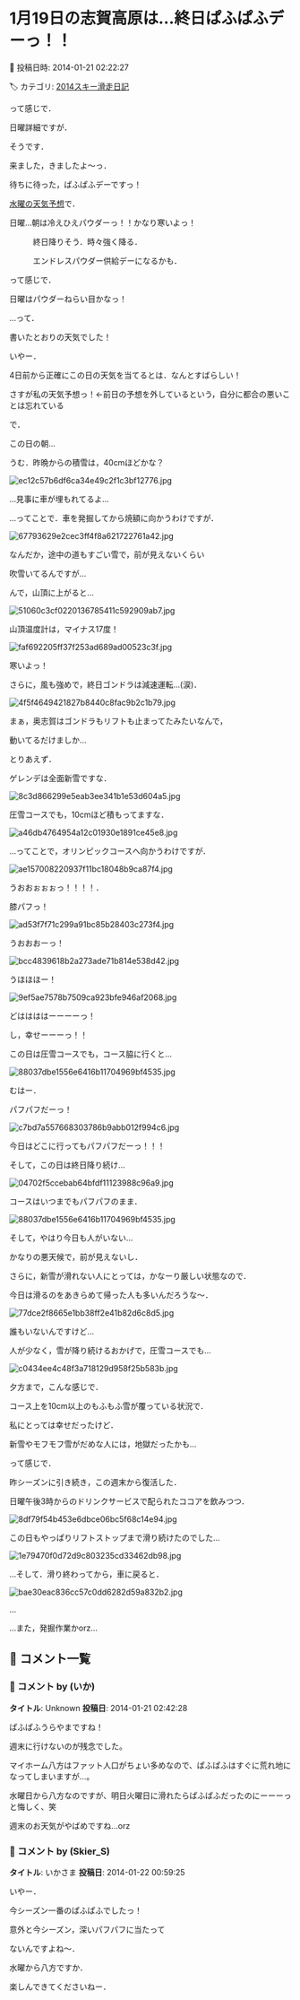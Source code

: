 # 1月19日の志賀高原は…終日ぱふぱふデーっ！！

📅 投稿日時: 2014-01-21 02:22:27

🏷️ カテゴリ: [2014スキー滑走日記](c992167609b6415052179ee69ea1ea7d8.md)

って感じで．


日曜詳細ですが．





そうです．


来ました，きましたよ～っ．


待ちに待った，ぱふぱふデーですっ！





[水曜の天気予想](ed4e4614e73b5be71053db1e138754cde.md)で．


日曜…朝は冷えひえパウダーっ！！かなり寒いよっ！


　　　終日降りそう．時々強く降る．


　　　エンドレスパウダー供給デーになるかも．


って感じで．


日曜はパウダーねらい目かなっ！


…って．


書いたとおりの天気でした！





いやー．


4日前から正確にこの日の天気を当てるとは．なんとすばらしい！


さすが私の天気予想っ！←前日の予想を外しているという，自分に都合の悪いことは忘れている





で．


この日の朝…


うむ．昨晩からの積雪は，40cmほどかな？




![ec12c57b6df6ca34e49c2f1c3bf12776.jpg](images/ec12c57b6df6ca34e49c2f1c3bf12776.jpg)




…見事に車が埋もれてるよ…


…ってことで．車を発掘してから焼額に向かうわけですが．




![67793629e2cec3ff4f8a621722761a42.jpg](images/67793629e2cec3ff4f8a621722761a42.jpg)




なんだか，途中の道もすごい雪で，前が見えないくらい


吹雪いてるんですが…





んで，山頂に上がると…




![51060c3cf0220136785411c592909ab7.jpg](images/51060c3cf0220136785411c592909ab7.jpg)




山頂温度計は，マイナス17度！




![faf692205ff37f253ad689ad00523c3f.jpg](images/faf692205ff37f253ad689ad00523c3f.jpg)




寒いよっ！


さらに，風も強めで，終日ゴンドラは減速運転…(涙)．




![4f5f4649421827b8440c8fac9b2c1b79.jpg](images/4f5f4649421827b8440c8fac9b2c1b79.jpg)




まぁ，奥志賀はゴンドラもリフトも止まってたみたいなんで，


動いてるだけましか…





とりあえず．


ゲレンデは全面新雪ですな．




![8c3d866299e5eab3ee341b1e53d604a5.jpg](images/8c3d866299e5eab3ee341b1e53d604a5.jpg)




圧雪コースでも，10cmほど積もってますな．




![a46db4764954a12c01930e1891ce45e8.jpg](images/a46db4764954a12c01930e1891ce45e8.jpg)







…ってことで，オリンピックコースへ向かうわけですが．




![ae157008220937f11bc18048b9ca87f4.jpg](images/ae157008220937f11bc18048b9ca87f4.jpg)




うおおぉぉぉっ！！！！．


膝パフっ！




![ad53f7f71c299a91bc85b28403c273f4.jpg](images/ad53f7f71c299a91bc85b28403c273f4.jpg)




うおおおーっ！




![bcc4839618b2a273ade71b814e538d42.jpg](images/bcc4839618b2a273ade71b814e538d42.jpg)




うほほほー！




![9ef5ae7578b7509ca923bfe946af2068.jpg](images/9ef5ae7578b7509ca923bfe946af2068.jpg)




どははははーーーーっ！


し，幸せーーーっ！！





この日は圧雪コースでも，コース脇に行くと…




![88037dbe1556e6416b11704969bf4535.jpg](images/88037dbe1556e6416b11704969bf4535.jpg)




むはー．


パフパフだーっ！




![c7bd7a557668303786b9abb012f994c6.jpg](images/c7bd7a557668303786b9abb012f994c6.jpg)




今日はどこに行ってもパフパフだーっ！！！





そして，この日は終日降り続け…




![04702f5ccebab64bfdf11123988c96a9.jpg](images/04702f5ccebab64bfdf11123988c96a9.jpg)




コースはいつまでもパフパフのまま．




![88037dbe1556e6416b11704969bf4535.jpg](images/88037dbe1556e6416b11704969bf4535.jpg)




そして，やはり今日も人がいない…





かなりの悪天候で，前が見えないし．


さらに，新雪が滑れない人にとっては，かなーり厳しい状態なので．


今日は滑るのをあきらめて帰った人も多いんだろうな～．




![77dce2f8665e1bb38ff2e41b82d6c8d5.jpg](images/77dce2f8665e1bb38ff2e41b82d6c8d5.jpg)




誰もいないんですけど…





人が少なく，雪が降り続けるおかげで，圧雪コースでも…




![c0434ee4c48f3a718129d958f25b583b.jpg](images/c0434ee4c48f3a718129d958f25b583b.jpg)




夕方まで，こんな感じで．


コース上を10cm以上のもふもふ雪が覆っている状況で．


私にとっては幸せだったけど．


新雪やモフモフ雪がだめな人には，地獄だったかも…





って感じで．


昨シーズンに引き続き，この週末から復活した．


日曜午後3時からのドリンクサービスで配られたココアを飲みつつ．




![8df79f54b453e6dbce06bc5f68c14e94.jpg](images/8df79f54b453e6dbce06bc5f68c14e94.jpg)




この日もやっぱりリフトストップまで滑り続けたのでした…




![1e79470f0d72d9c803235cd33462db98.jpg](images/1e79470f0d72d9c803235cd33462db98.jpg)







…そして．滑り終わってから，車に戻ると．




![bae30eac836cc57c0dd6282d59a832b2.jpg](images/bae30eac836cc57c0dd6282d59a832b2.jpg)




…


…また，発掘作業かorz…

## 💬 コメント一覧

### 💬 コメント by (いか)
**タイトル**: Unknown
**投稿日**: 2014-01-21 02:42:28

ぱふぱふうらやまですね！

週末に行けないのが残念でした。

マイホーム八方はファット人口がちょい多めなので、ぱふぱふはすぐに荒れ地になってしまいますが…。



水曜日から八方なのですが、明日火曜日に滑れたらぱふぱふだったのにーーーっと悔しく、笑

週末のお天気がやばめですね…orz

### 💬 コメント by (Skier_S)
**タイトル**: いかさま
**投稿日**: 2014-01-22 00:59:25

いやー．

今シーズン一番のぱふぱふでしたっ！

意外と今シーズン，深いパフパフに当たって

ないんですよね～．



水曜から八方ですか．

楽しんできてくださいねー．

